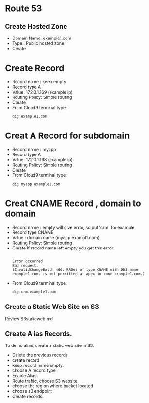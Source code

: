 # Route 53

## Create Hosted Zone
- Domain Name: example1.com
- Type : Public hosted zone
- Create

# Create Record
- Record name : keep empty
- Record type A
- Value: 172.0.1.169 (example ip)
- Routing Policy: Simple routing
- Create
- From Cloud9 terminal type:
    ```shell
    dig example1.com
    ```
# Creat A Record for subdomain
- Record name : myapp
- Record type A
- Value: 172.0.1.168 (example ip)
- Routing Policy: Simple routing
- Create
- From Cloud9 terminal type:
    ```shell
    dig myapp.example1.com
    ```
# Creat CNAME Record , domain to domain

- Record name : empty will give error, so put 'crm' for example
- Record type CNAME
- Value : domain name (myapp.exampl1.com)
- Routing Policy: Simple routing
- Create
If record name left empty you get this error:
    ```shell

    Error occurred
    Bad request.
    (InvalidChangeBatch 400: RRSet of type CNAME with DNS name example1.com. is not permitted at apex in zone example1.com.)
    ```
- From Cloud9 terminal type:
    ```shell
    dig crm.example1.com
    ```

## Create a Static Web Site on S3

Review S3staticweb.md

## Create Alias Records.
To demo alias, create a static web site in S3.

- Delete the previous records
- create record
- keep record name empty.
- choose A record type
- Enable Alias
- Route traffic, choose S3 website
- choose the region where bucket located
- choose s3 endpoint
- Create records.